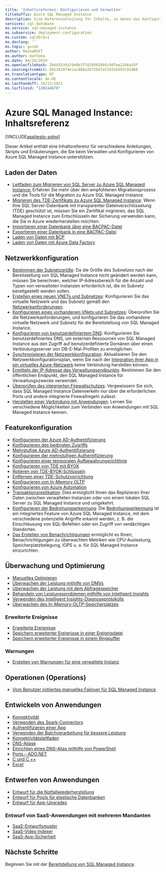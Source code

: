```yaml
---
title: 'Inhaltsreferenz: Konfigurieren und Verwalten'
titleSuffix: Azure SQL Managed Instance
description: Eine Referenzanleitung für Inhalte, in denen das Konfigurieren und Verwalten von Azure SQL Managed Instance erläutert wird.
services: sql-database
ms.service: sql-managed-instance
ms.subservice: deployment-configuration
ms.custom: sqldbrb=1
ms.devlang: ''
ms.topic: guide
author: MashaMSFT
ms.author: mathoma
ms.date: 04/16/2019
ms.openlocfilehash: 2b64353da7de0b7f7d29502695c9d7ea22d6a19f
ms.sourcegitcommit: 692382974e1ac868a2672b67af2d33e593c91d60
ms.translationtype: HT
ms.contentlocale: de-DE
ms.lasthandoff: 10/22/2021
ms.locfileid: "130244678"
---
```

# <a name="azure-sql-managed-instance-content-reference"></a>Azure SQL Managed Instance: Inhaltsreferenz
[!INCLUDE[appliesto-sqlmi](../includes/appliesto-sqlmi.md)]

Dieser Artikel enthält eine Inhaltsreferenz für verschiedene Anleitungen, Skripts und Erläuterungen, die Sie beim Verwalten und Konfigurieren von Azure SQL Managed Instance unterstützen.

## <a name="load-data"></a>Laden der Daten

- [Leitfaden zum Migrieren von SQL Server zu Azure SQL Managed Instance:](../migration-guides/managed-instance/sql-server-to-managed-instance-guide.md) Erfahren Sie mehr über den empfohlenen Migrationsprozess und die Tools für die Migration zu Azure SQL Managed Instance.
- [Migrieren des TDE-Zertifikats zu Azure SQL Managed Instance](tde-certificate-migrate.md): Wenn Ihre SQL Server-Datenbank mit transparenter Datenverschlüsselung (TDE) geschützt ist, müssen Sie ein Zertifikat migrieren, das SQL Managed Instance zum Entschlüsseln der Sicherung verwenden kann, die Sie in Azure wiederherstellen möchten.
- [Importieren einer Datenbank über eine BACPAC-Datei](../database/database-import.md)
- [Exportieren einer Datenbank in eine BACPAC-Datei](../database/database-export.md)
- [Laden von Daten mit BCP](../load-from-csv-with-bcp.md)
- [Laden von Daten mit Azure Data Factory](../../data-factory/connector-azure-sql-database.md?toc=/azure/sql-database/toc.json)

## <a name="network-configuration"></a>Netzwerkkonfiguration

- [Bestimmen der Subnetzgröße](vnet-subnet-determine-size.md): Da die Größe des Subnetzes nach der Bereitstellung von SQL Managed Instance nicht geändert werden kann, müssen Sie berechnen, welcher IP-Adressbereich für die Anzahl und Typen von verwalteten Instanzen erforderlich ist, die im Subnetz bereitgestellt werden sollen. 
- [Erstellen eines neuen VNETs und Subnetzes](virtual-network-subnet-create-arm-template.md): Konfigurieren Sie das virtuelle Netzwerk und das Subnetz gemäß den [Netzwerkanforderungen](connectivity-architecture-overview.md#network-requirements). 
- [Konfigurieren eines vorhandenen VNets und Subnetzes](vnet-existing-add-subnet.md): Überprüfen Sie die Netzwerkanforderungen, und konfigurieren Sie das vorhandene virtuelle Netzwerk und Subnetz für die Bereitstellung von SQL Managed Instance. 
- [Konfigurieren von benutzerdefiniertem DNS](custom-dns-configure.md): Konfigurieren Sie benutzerdefiniertes DNS, um externen Ressourcen von SQL Managed Instance aus den Zugriff auf benutzerdefinierte Domänen über einen Verbindungsserver von DB-E-Mal-Profilen zu ermöglichen. 
- [Synchronisieren der Netzwerkkonfiguration](azure-app-sync-network-configuration.md): Aktualisieren Sie den Netzwerkkonfigurationsplan, wenn Sie nach der [Integration ihrer App in ein virtuelles Azure-Netzwerk](../../app-service/overview-vnet-integration.md) keine Verbindung herstellen können.
- [Ermitteln der IP-Adresse des Verwaltungsendpunkts](management-endpoint-find-ip-address.md): Bestimmen Sie den öffentlichen Endpunkt, den SQL Managed Instance für Verwaltungszwecke verwendet. 
- [Überprüfen des integrierten Firewallschutzes](management-endpoint-verify-built-in-firewall.md): Vergewissern Sie sich, dass SQL Managed Instance Datenverkehr nur über die erforderlichen Ports und andere integrierte Firewallregeln zulässt. 
- [Herstellen einer Verbindung mit Anwendungen](connect-application-instance.md): Lernen Sie verschiedene Möglichkeiten zum Verbinden von Anwendungen mit SQL Managed Instance kennen.

## <a name="feature-configuration"></a>Featurekonfiguration

- [Konfigurieren der Azure AD-Authentifizierung](../database/authentication-aad-configure.md)
- [Konfigurieren des bedingten Zugriffs](../database/conditional-access-configure.md)
- [Mehrstufige Azure AD-Authentifizierung](../database/authentication-mfa-ssms-overview.md)
- [Konfigurieren der mehrstufigen Authentifizierung](../database/authentication-mfa-ssms-configure.md)
- [Konfigurieren einer temporalen Aufbewahrungsrichtlinie](../database/temporal-tables-retention-policy.md)
- [Konfigurieren von TDE mit BYOK](../database/transparent-data-encryption-byok-configure.md)
- [Rotieren von TDE-BYOK-Schlüsseln](../database/transparent-data-encryption-byok-key-rotation.md)
- [Entfernen einer TDE-Schutzvorrichtung](../database/transparent-data-encryption-byok-remove-tde-protector.md)
- [Konfigurieren von In-Memory OLTP](../in-memory-oltp-configure.md)
- [Konfigurieren von Azure Automation](../database/automation-manage.md)
- [Transaktionsreplikation](replication-between-two-instances-configure-tutorial.md): Dies ermöglicht Ihnen das Replizieren Ihrer Daten zwischen verwalteten Instanzen oder von einem lokalen SQL Server zu SQL Managed Instance und umgekehrt.
- [Konfigurieren der Bedrohungserkennung](threat-detection-configure.md): Die [Bedrohungserkennung](../database/threat-detection-overview.md) ist ein integriertes Feature von Azure SQL Managed Instance, mit dem verschiedene potenzielle Angriffe erkannt werden, z. B. die Einschleusung von SQL-Befehlen oder ein Zugriff von verdächtigen Standorten. 
- [Das Erstellen von Benachrichtigungen](alerts-create.md) ermöglicht es Ihnen, Benachrichtigungen zu überwachten Metriken wie CPU-Auslastung, Speicherplatzbelegung, IOPS u. a. für SQL Managed Instance einzurichten. 

## <a name="monitoring-and-tuning"></a>Überwachung und Optimierung

- [Manuelles Optimieren](../database/performance-guidance.md)
- [Überwachen der Leistung mithilfe von DMVs](../database/monitoring-with-dmvs.md)
- [Überwachen der Leistung mit dem Abfragespeicher](/sql/relational-databases/performance/best-practice-with-the-query-store#Insight)
- [Behandeln von Leistungsproblemen mithilfe von Intelligent Insights](../database/intelligent-insights-troubleshoot-performance.md)
- [Verwenden des Intelligent Insights-Diagnoseprotokolls](../database/intelligent-insights-use-diagnostics-log.md)
- [Überwachen des In-Memory-OLTP-Speicherplatzes](../in-memory-oltp-monitor-space.md)

### <a name="extended-events"></a>Erweiterte Ereignisse

- [Erweiterte Ereignisse](../database/xevent-db-diff-from-svr.md)
- [Speichern erweiterter Ereignisse in einer Ereignisdatei](../database/xevent-code-event-file.md)
- [Speichern erweiterter Ereignisse in einem Ringpuffer](../database/xevent-code-ring-buffer.md)

### <a name="alerting"></a>Warnungen

- [Erstellen von Warnungen für eine verwaltete Instanz](alerts-create.md)

## <a name="operations"></a>Operationen (Operations)

- [Vom Benutzer initiiertes manuelles Failover für SQL Managed Instance](user-initiated-failover.md)

## <a name="develop-applications"></a>Entwickeln von Anwendungen

- [Konnektivität](../database/connect-query-content-reference-guide.md#libraries)
- [Verwenden des Spark-Connectors](../../cosmos-db/create-sql-api-spark.md)
- [Authentifizieren einer App](../database/application-authentication-get-client-id-keys.md)
- [Verwenden der Batchverarbeitung für bessere Leistung](../performance-improve-use-batching.md)
- [Konnektivitätsleitfaden](../database/troubleshoot-common-connectivity-issues.md)
- [DNS-Aliase](../database/dns-alias-overview.md)
- [Einrichten eines DNS-Alias mithilfe von PowerShell](../database/dns-alias-powershell-create.md)
- [Ports – ADO.NET](../database/adonet-v12-develop-direct-route-ports.md)
- [C und C ++](../database/develop-cplusplus-simple.md)
- [Excel](../database/connect-excel.md)

## <a name="design-applications"></a>Entwerfen von Anwendungen

- [Entwurf für die Notfallwiederherstellung](../database/designing-cloud-solutions-for-disaster-recovery.md)
- [Entwurf für Pools für elastische Datenbanken](../database/disaster-recovery-strategies-for-applications-with-elastic-pool.md)
- [Entwurf für App-Upgrades](../database/manage-application-rolling-upgrade.md)

### <a name="design-multi-tenant-saas-applications"></a>Entwurf von SaaS-Anwendungen mit mehreren Mandanten

- [SaaS-Entwurfsmuster](../database/saas-tenancy-app-design-patterns.md)
- [SaaS-Video Indexer](../database/saas-tenancy-video-index-wingtip-brk3120-20171011.md)
- [SaaS-App-Sicherheit](../database/saas-tenancy-elastic-tools-multi-tenant-row-level-security.md)

## <a name="next-steps"></a>Nächste Schritte

Beginnen Sie mit der [Bereitstellung von SQL Managed Instance](instance-create-quickstart.md).
